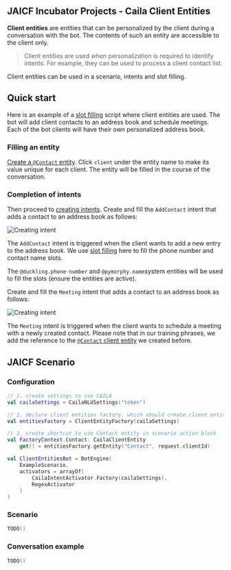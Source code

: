 ## JAICF Incubator Projects - **Caila Client Entities**

**Client entities** are entities that can be personalized by the client during a conversation with the bot. The contents
of such an entity are accessible to the client only.

> Client entities are used when personalization is required to identify intents. For example, they can be used to process a client contact list.

Client entities can be used in a scenario, intents and slot filling.

## Quick start

Here is an example of a
[slot filling](https://help.just-ai.com/#/docs/en/NLU_core/slot_filling) script where client entities are used. The bot
will add client contacts to an address book and schedule meetings. Each of the bot clients will have their own
personalized address book.

### Filling an entity

[Create a `@Contact` entity](https://help.just-ai.com/#/docs/en/platform_ux/nlu_core_caila/entities). Click `client`
under the entity name to make its value unique for each client. The entity will be filled in the course of the
conversation.

### Completion of intents

Then proceed to
[creating intents](https://help.just-ai.com/#/docs/en/platform_ux/nlu_core_caila/intents). Create and fill
the `AddContact` intent that adds a contact to an address book as follows:

![Creating intent](https://help.just-ai.com/docs/en/NLU_core/client_entities/client_entities_image/Screenshot_1.png)

The `AddContact` intent is triggered when the client wants to add a new entry to the address book. We use
[slot filling](https://help.just-ai.com/#/docs/en/NLU_core/slot_filling) here to fill the phone number and contact name
slots.

The `@duckling.phone-number` and `@pymorphy.name`system entities will be used to fill the slots (ensure the entities are
active).

Create and fill the `Meeting` intent that adds a contact to an address book as follows:

![Creating intent](https://help.just-ai.com/docs/en/NLU_core/client_entities/client_entities_image/Screenshot_2.png)

The `Meeting` intent is triggered when the client wants to schedule a meeting with a newly created contact. Please note
that in our training phrases, we add the reference to the
[`@Contact` client entity](#Filling-an-entity) we created before.

## JAICF Scenario

### Configuration

```kotlin
// 1. create settings to use CAILA
val cailaSettings = CailaNLUSettings("token")

// 2. declare client entities factory, which should create client entities objects
val entitiesFactory = ClientEntityFactory(cailaSettings)

// 3. create shortcut to use Contact entity in scenario action block
val FactoryContext.Contact: CailaClientEntity
    get() = entitiesFactory.getEntity("Contact", request.clientId)

val ClientEntitiesBot = BotEngine(
    ExampleScenario,
    activators = arrayOf(
        CailaIntentActivator.Factory(cailaSettings),
        RegexActivator
    )
)
```

### Scenario
```kotlin
TODO()
```

### Conversation example
```kotlin
TODO()
```

